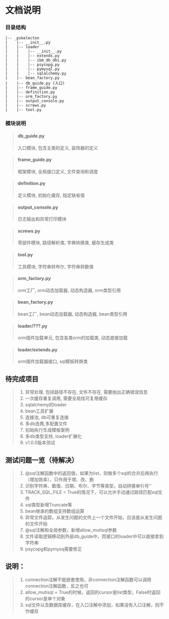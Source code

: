 # 文档说明

### 目录结构
```
|-- _pskelecton
|    |-- __init__.py
|    |-- loader
|    |    |-- __init__.py
|    |    |-- extends.py
|    |    |-- ibm_db_dbi.py
|    |    |-- psycopg.py
|    |    |-- pymysql.py
|    |    |-- sqlalchemy.py
|    |-- bean_factory.py
|    |-- db_guide.py (入口)
|    |-- frame_guide.py
|    |-- definition.py
|    |-- orm_factory.py
|    |-- output_console.py
|    |-- screws.py
|    |-- tool.py
```

### 模块说明
> #### db_guide.py
> 入口模块, 包含主类的定义, 装饰器的定义

> #### frame_guide.py
> 框架模块, 全局接口定义, 文件查询和调度

> #### definition.py
> 定义模块, 初始化缓存, 指定缺省值

> #### output_console.py
> 日志输出和异常打印模块

> #### screws.py
> 零部件模块, 路径解析类, 字典转换类, 缓存生成类

> #### tool.py
> 工具模块, 字符串转布尔, 字符串转数值

> #### orm_factory.py
> orm工厂, orm动态加载器, 动态构造器, orm类型引用

> #### bean_factory.py
> bean工厂, bean动态加载器, 动态构造器, bean类型引用

> #### loader/???.py
> orm插件加载单元, 包含各类orm的加载类, 动态直接加载

> #### loader/extends.py
> orm插件加载器接口, sql模板转换类

## 待完成项目
> 1. 异常处理, 包括路径不存在, 文件不存在, 需要抛出正确错误信息
> 2. 一次缓存重复调用, 需要全局找可复用缓存
> 3. sqlalchemy的loader
> 4. bean工具扩展
> 5. 连接池, db可重复连接
> 6. 多db连携,多配置文件
> 7. 初始执行生成模板案例
> 8. 多db类型支持, loader扩展化
> 9. v1.0.0版本测试

## 测试问题一览（待解决）
> 1. @sql注解函数中的返回值，如果为list，则做多个sql的合并后再执行（增加效率），只作用于增、改、删
> 2. 识别字符串、数值、日期、布尔、字节等类型，自动拼接单引号''
> 3. TRACK_SQL_FILE = True的情况下，可以允许手动通过路径匹配sql文件
> 4. sql类型新增Truncate等
> 5. bean继承的数组支持数组运算
> 6. 异常文件追踪，从发生问题的文件上一个文件开始，应该是从发生问题的文件开始
> 7. @sql注解和全局参数，新增allow_mutisql参数
> 8. 文件读取逻辑移动到外层db_guide中，而接口的loader中可以直接拿到字符串
> 9. psycopg和pymysq需要修正

## 说明：
> 1. connection注解不能嵌套使用，非connection注解函数可以调用connection注解函数，反之也可
> 2. allow_mutisql = True的时候，返回的cursor是list类型，False时返回的cursor是单个对象
> 3. sql文件以及数据库缓存，在入口注解中添加，如果没有入口注解，则不作缓存